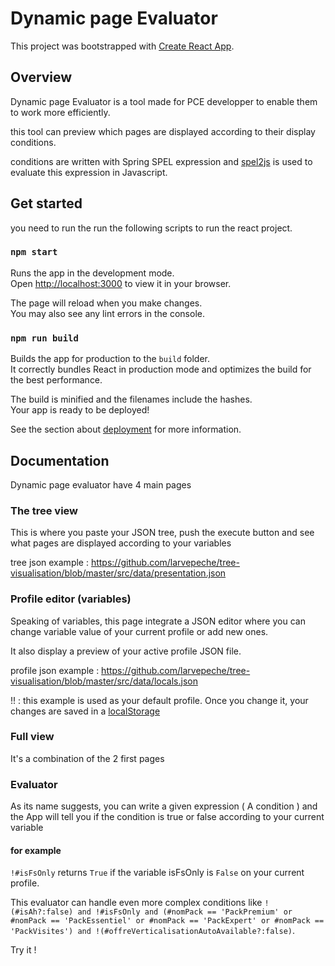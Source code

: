 # Dynamic page Evaluator

This project was bootstrapped with [Create React App](https://github.com/facebook/create-react-app).

## Overview

Dynamic page Evaluator is a tool made for PCE developper to enable them to work more efficiently.

this tool can preview which pages are displayed according to their display conditions.

conditions are written with Spring SPEL expression and [spel2js](https://www.npmjs.com/package/spel2js) is used to evaluate this expression in Javascript.

## Get started

you need to run the run the following scripts to run the react project.

### `npm start`

Runs the app in the development mode.\
Open [http://localhost:3000](http://localhost:3000) to view it in your browser.

The page will reload when you make changes.\
You may also see any lint errors in the console.

### `npm run build`

Builds the app for production to the `build` folder.\
It correctly bundles React in production mode and optimizes the build for the best performance.

The build is minified and the filenames include the hashes.\
Your app is ready to be deployed!

See the section about [deployment](https://facebook.github.io/create-react-app/docs/deployment) for more information.

## Documentation

Dynamic page evaluator have 4 main pages

### The tree view

This is where you paste your JSON tree, push the execute button and see what pages are displayed according to your variables

tree json example : https://github.com/larvepeche/tree-visualisation/blob/master/src/data/presentation.json

### Profile editor (variables)

Speaking of variables, this page integrate a JSON editor where you can change variable value of your current profile or add new ones.

It also display a preview of your active profile JSON file.

profile json example : https://github.com/larvepeche/tree-visualisation/blob/master/src/data/locals.json

!! : this example is used as your default profile. Once you change it, your changes are saved in a [localStorage](https://developer.mozilla.org/fr/docs/Web/API/Window/localStorage)

### Full view

It's a combination of the 2 first pages

### Evaluator

As its name suggests, you can write a given expression ( A condition ) and the App will tell you if the condition is true or false according to your current variable

#### for example

`!#isFsOnly` returns `True` if the variable isFsOnly is `False` on your current profile.

This evaluator can handle even more complex conditions like `!(#isAh?:false) and !#isFsOnly and (#nomPack == 'PackPremium' or #nomPack == 'PackEssentiel' or #nomPack == 'PackExpert' or #nomPack == 'PackVisites') and !(#offreVerticalisationAutoAvailable?:false)`.

Try it !
